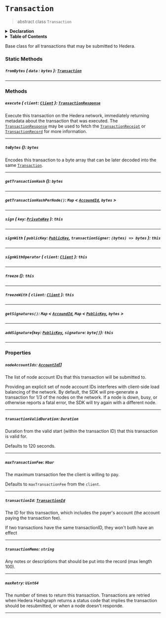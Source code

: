 # `Transaction`

> abstract class `Transaction`

<details>
<summary><b>Declaration</b></summary>

```typescript
abstract class Transaction {
    static fromBytes(data: bytes): Transaction;

    /* property */ nodeAccountIds: AccountId[];

    /* property */ transactionValidDuration: Duration;

    /* property */ transactionMemo: string;

    /* property */ transactionId: TransactionId;

    /* property */ maxTransactionFee: ?Hbar;

    getTransactionHash(): bytes;

    getTransactionHashPerNode(): Map<AccountId, bytes>;

    toBytes(): bytes;

    sign(key: PrivateKey): this;

    signWith(key: PublicKey, transactionSigner: (bytes) => bytes): this;

    signWithOperator(client: Client);

    getSignatures(): Map<AccountId, Map<PublicKey, bytes>>;

    addSignature(key: PublicKey, signature: bytes): this;

    freeze(): this;

    freezeWith(client: Client): this;

    execute(client: Client): TransactionResponse;
}
```

</details>

<details>
<summary><b>Table of Contents</b></summary>



| Item | Java | JavaScript | Go
| - | - | - | - |
| [`fromBytes`](#frombytes-data-bytes-transaction) | ✅ | ✅ | ✅
| [`nodeAccountIds`](#nodeaccountids-accountid) | ✅ | ✅ | ✅
| [`transactionValidDuration`](#transactionvalidduration-duration) | ✅ | ✅ | ✅
| [`transactionMemo`](#transactionmemo-string) | ✅ | ✅ | ✅
| [`transactionId`](#transactionid-transactionid) | ✅ | ✅ | ✅
| [`maxTransactionFee`](#maxtransactionfee-hbar) | ✅ | ✅ | ✅
| [`maxRetry`](#maxretry-uint64) | ✅ | ✅ | ✅
| [`getTransactionHash`](#gettransactionhash-bytes) | ✅ | ✅ | ✅
| [`getTransactionHashPerNode`](#gettransactionhashpernode-map-lt-accoundid-byte-gt) | ✅ | ✅ | ✅
| [`toBytes`](#tobytes-bytes) | ✅ | ✅ | ✅
| [`sign`](#sign-key-privatekey-this) | ✅ | ✅ | ✅
| [`signWith`](#signwith-publickey-publickey-transactionsigner-bytes-gt-bytes-this) | ✅ | ✅ | ✅
| [`signWithOperator`](#signwithoperator-client-client-this) | ✅ | ✅ | ✅
| [`getSignatures`](#getsignatures-map-lt-accoundid-map-lt-publickey-bytes-gt) | ✅ | ✅ | ✅
| [`addSignature`](#addsignaturekey-publickey-signature-byte-this) | ✅ | ✅ | ✅
| [`freeze`](#freeze-this) | ✅ | ✅ | ✅
| [`freezeWith`](#freezewith-client-client-this) | ✅ | ✅ | ✅
| [`execute`](#execute-client-client-transactionresponse) | ✅ | ✅ | ✅

</details>

Base class for all transactions that may be submitted to Hedera.

### Static Methods

##### `fromBytes` ( `data` : `bytes` ): [`Transaction`](#transaction)

---

### Methods

##### `execute` ( `client`: [`Client`](reference/core/Client.md) ): [`TransactionResponse`](reference/core/TransactionResponse.md)

Execute this transaction on the Hedera network, immediately returning
metadata about the transaction that was executed.
The [`TransactionResponse`](reference/core/TransactionResponse.md) may be used to fetch
the [`TransactionReceipt`](reference/core/TransactionReceipt.md) or
[`TransactionRecord`](reference/core/TransactionRecord.md)
for more information.

---

##### `toBytes` (): `bytes`

Encodes this transaction to a byte array that can be later decoded into
the same [`Transaction`](#transaction).

---

##### `getTransactionHash` (): `bytes`

---

##### `getTransactionHashPerNode()`: `Map` < [`AccoundId`](reference/cryptocurrency/AccountId.md), `bytes` >

---

##### `sign` ( `key`: [`PrivateKey`](reference/cryptography/PrivateKey.md) ): `this`

---

##### `signWith` ( `publicKey`: [`PublicKey`](reference/cryptography/PublicKey.md), `transactionSigner`: `(bytes) => bytes` ): `this`

---

##### `signWithOperator` ( `client`: [`Client`](reference/core/Client.md) ): `this`

---

##### `freeze` (): `this`

---

##### `freezeWith` ( `client`: [`Client`](reference/core/Client.md) ): `this`

---

##### `getSignatures()`: `Map` < [`AccoundId`](reference/cryptocurrency/AccountId.md), `Map` < [`PublicKey`](reference/cryptography/PublicKey.md), `bytes` >

---

##### `addSignature`(`key`: [`PublicKey`](reference/cryptography/PublicKey.md), `signature`: `byte[]`): `this`

---

### Properties

##### `nodeAccountIds`: [`AccountId`](reference/AccountId.md)\[\]

The list of node account IDs that this transaction will be submitted to.

Providing an explicit set of node account IDs interferes with client-side load
balancing of the network. By default, the SDK will pre-generate a transaction
for 1/3 of the nodes on the network. If a node is down, busy, or otherwise
reports a fatal error, the SDK will try again with a different node.

---

##### `transactionValidDuration`: `Duration`

Duration from the valid start (within the transaction ID) that this
transaction is valid for.

Defaults to 120 seconds.

---

##### `maxTransactionFee`: `Hbar`

The maximum transaction fee the client is willing to pay.

Defaults to `maxTransactionFee` from the `client`.

---

##### `transactionId`: [`TransactionId`](reference/core/TransactionId.md)

The ID for this transaction, which includes the payer's
account (the account paying the transaction fee).

If two transactions have the same transactionID, they won't both have an effect

---

##### `transactionMemo`: `string`

Any notes or descriptions that should be put into the record (max length 100).

---

##### `maxRetry`: `Uint64`

The number of times to return this transaction. Transactions are retried when
Hedera Hashgraph returns a status code that implies the transaction should be
resubmitted, or when a node doesn't responde.

---
